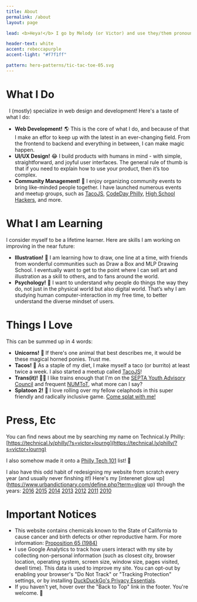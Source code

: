 ```yaml
---
title: About
permalink: /about
layout: page

lead: <b>Heya!</b> I go by Melody (or Victor) and use they/them pronouns. I've been doing web development seriously for over 8 years and before that I still couldn't put my computer away. I was always doing web development in my free time, and even in class! It was something I was and still am very passionate about today, so I decided to make it my career. <br> <br> I sell my services to clients all across the US &amp; Canada. One day I hope to be able to travel and meet new people around the world.

header-text: white
accent: rebeccapurple
accent-light: "#f7f1ff"

pattern: hero-patterns/tic-tac-toe-05.svg
---
```


# What I Do
​
​ I (mostly) specialize in web design and development! Here's a taste of what I do:

- **Web Development!** :earth_americas: This is the core of what I do, and because of that I make an effor to keep up with the latest in an ever-changing field. From the frontend to backend and everything in between, I can make magic happen.
- **UI/UX Design!** :joy: I build products with humans in mind - with simple, straightforward, and joyful user interfaces. The general rule of thumb is that if you need to explain how to use your product, then it’s too complex.
- **Community Management!**  :loudspeaker: I enjoy organizing community events to bring like-minded people together. I have launched numerous events and meetup groups, such as [TacoJS](/tacojs), [CodeDay Philly](/codeday), [High School Hackers](http://nyc.hshackers.org/hs-hack-exchange/), and more.

# What I am Learning

I consider myself to be a lifetime learner. Here are skills I am working on improving in the near future:

- **Illustration!**  :art: I am learning how to draw, one line at a time, with friends from wonderful communities such as Draw a Box and MLP Drawing School. I eventually want to get to the point where I can sell art and illustration as a skill to others, and to fans around the world.
- **Psychology!**  :necktie: I want to understand why people do things the way they do, not just in the physical world but also digital world.  That’s why I am studying human computer-interaction in my free time, to better understand the diverse mindset of users.

# Things I Love

This can be summed up in 4 words:

- **Unicorns!** :unicorn: If there's one animal that best describes me, it would be these magical horned ponies. Trust me.
- **Tacos!** :taco: As a staple of my diet, I make myself a taco (or burrito) at least twice a week. I also started a meetup called [TacoJS](/tacojs)!
- **Trans(it)!** :rainbow::station: I like trains enough that I'm on the [SEPTA Youth Advisory Council](http://septayac.com/) and frequent [NUMToT](https://facebook.com/groups/732590680233889), what more can I say?
- **Splatoon 2!** :squid: I love rolling over my fellow celaphods in this super friendly and radically inclusive game. [Come splat with me!](https://stat.ink/@pixely)

# Press, Etc

You can find news about me by searching my name on Technical.ly Philly: <br> [https://technical.ly/philly/?s=victor+lourng](https://technical.ly/philly/?s=victor+lourng)

I also somehow made it onto a [Philly Tech 101](https://twitter.com/TechnicallyPHL/lists/philly-tech-101) list! :clap:

I also have this odd habit of redesigning my website from scratch every year (and usually never finshing it!) Here's my [interenet glow up](https://www.urbandictionary.com/define.php?term=glow up) through the years: [2016](http://2016.victor.horse) [2015](http://2015.victor.horse) [2014](http://2014.victor.horse) [2013](http://2013.victor.horse) [2012](http://2012.victor.horse) [2011](http://2011.victor.horse) [2010](http://2010.victor.horse)

# Important Notices

- This website contains chemicals known to the State of California to cause cancer and birth defects or other reproductive harm. For more information: [Proposition 65 (1984)](https://en.wikipedia.org/wiki/California_Proposition_65_(1986)?oldformat=true)
- I use Google Analytics to track how users interact with my site by collecting non-personal information (such as closest city, browser location, operating system, screen size, window size, pages visited, dwell time). This data is used to improve my site. You can opt-out by enabling your browser's "Do Not Track" or "Tracking Protection" settings, or by installing [DuckDuckGo's Privacy Essentials](https://duckduckgo.com/app).
- If you haven't yet, hover over the "Back to Top" link in the footer. You're welcome. :rocket:
